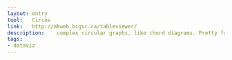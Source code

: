 ```yaml
---
layout: entry
tool:	Circos
link:	http://mkweb.bcgsc.ca/tableviewer/
description:	complex circular graphs, like chord diagrams. Pretty fucking cool.
tags:
- dataviz	
---
```

